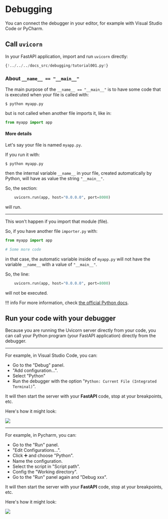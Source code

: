 # Debugging

You can connect the debugger in your editor, for example with Visual Studio Code or PyCharm.

## Call `uvicorn`

In your FastAPI application, import and run `uvicorn` directly:

```Python hl_lines="1 15"
{!../../../docs_src/debugging/tutorial001.py!}
```

### About `__name__ == "__main__"`

The main purpose of the `__name__ == "__main__"` is to have some code that is executed when your file is called with:

<div class="termy">

```console
$ python myapp.py
```

</div>

but is not called when another file imports it, like in:

```Python
from myapp import app
```

#### More details

Let's say your file is named `myapp.py`.

If you run it with:

<div class="termy">

```console
$ python myapp.py
```

</div>

then the internal variable `__name__` in your file, created automatically by Python, will have as value the string `"__main__"`.

So, the section:

```Python
    uvicorn.run(app, host="0.0.0.0", port=8000)
```

will run.

---

This won't happen if you import that module (file).

So, if you have another file `importer.py` with:

```Python
from myapp import app

# Some more code
```

in that case, the automatic variable inside of `myapp.py` will not have the variable `__name__` with a value of `"__main__"`.

So, the line:

```Python
    uvicorn.run(app, host="0.0.0.0", port=8000)
```

will not be executed.

!!! info
    For more information, check <a href="https://docs.python.org/3/library/__main__.html" class="external-link" target="_blank">the official Python docs</a>.

## Run your code with your debugger

Because you are running the Uvicorn server directly from your code, you can call your Python program (your FastAPI application) directly from the debugger.

---

For example, in Visual Studio Code, you can:

* Go to the "Debug" panel.
* "Add configuration...".
* Select "Python"
* Run the debugger with the option "`Python: Current File (Integrated Terminal)`".

It will then start the server with your **FastAPI** code, stop at your breakpoints, etc.

Here's how it might look:

<img src="/img/tutorial/debugging/image01.png">

---

For example, in Pycharm, you can:

* Go to the "Run" panel.
* "Edit Configurations...".
* Click ➕ and choose "Python".
* Name the configuration.
* Select the script in "Script path".
* Config the "Working directory".
* Go to the "Run" panel again and "Debug xxx".

It will then start the server with your **FastAPI** code, stop at your breakpoints, etc.

Here's how it might look:

<img src="/img/tutorial/debugging/image02.png">